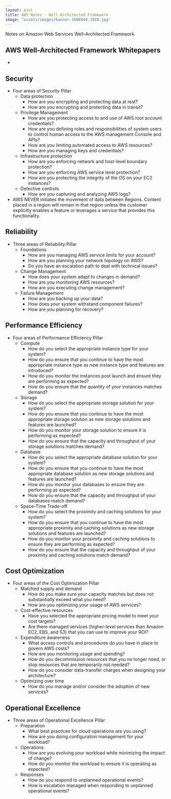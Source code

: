 ```yaml
---
layout: post
title: AWS Notes - Well-Architected Framework
image: "assets/images/banner-1686944_1920.jpg"
---
```

Notes on Amazon Web Services Well-Architected Framework

## AWS Well-Architected Framework Whitepapers
* []()

## Security
* Four areas of Security Pillar
    * Data protection
        * How are you encrypting and protecting data at rest?
        * How are you encrypting and protecting data in transit?
    * Privilege Management
        * How are you protecting access to and use of AWS root account credentials?
        * How are you defining roles and responsibilities of system users to control human access to the AWS management Console and APIs?
        * How are you limiting automated access to AWS resources?
        * How are you managing keys and credentials?        
    * Infrastructure protection
        * How are you enforcing network and host-level boundary protection?
        * How are you enforcing AWS service level protection?
        * How are you protecting the integrity of the OS on your EC2 instances?
    * Detective controls
        * How are you capturing and analyzing AWS logs?
* AWS NEVER initiates the movement of data between Regions. Content placed in a region will remain in that region unless the customer explicitly enables a feature or leverages a service that provides this functionality.

## Reliability
* Three areas of Reliability Pillar
    * Foundations
        * How are you managing AWS service limits for your account?
        * How are you planning your network topology on AWS?
        * Do you have an escalation path to deal with technical issues?
    * Change Management
        * How does your system adapt to changes in demand?
        * How are you monitoring AWS resources?
        * How are you executing change management?
    * Failure Management
        * How are you backing up your data?
        * How does your system withstand component failures?
        * How are you planning for recovery?

## Performance Efficiency
* Four areas of Performance Efficiency Pillar
    * Compute
        * How do you select the appropriate instance type for your system?
        * How do you ensure that you continue to have the most appropriate instance type as new instance type and features are introduced?
        * How do you monitor the instances post launch and ensure they are performing as expected?
        * How do you ensure that the quantity of your instances matches demand?
    * Storage
        * How do you select the appropriate storage solution for your system?
        * How do you ensure that you continue to have the most appropriate storage solution as new storage solutions and features are launched?
        * How do you monitor your storage solution to ensure it is performing as expected?
        * How do you ensure that the capacity and throughput of your storage solutions matches demand?
    * Database
        * How do you select the appropriate database solution for your system?
        * How do you ensure that you continue to have the most appropriate database solution as new storage solutions and features are launched?
        * How do you monitor your databases to ensure they are performing as expected?
        * How do you ensure that the capacity and throughput of your databases match demand?
    * Space-Time Trade-off
        * How do you select the proximity and caching solutions for your system?
        * How do you ensure that you continue to have the most appropriate proximity and caching solutions as new storage solutions and features are launched?
        * How do you monitor your proximity and caching solutions to ensure they are performing as expected?
        * How do you ensure that the capacity and throughput of your proximity and caching solutions match demand?

## Cost Optimization
* Four areas of the Cost Optimization Pillar
    * Matched supply and demand
        * How do you make sure your capacity matches but does not substantially exceed what you need?
        * How are you optimizing your usage of AWS services?
    * Cost-effective resources
        * Have you selected the appropriate pricing model to meet your cost targets?
        * Are there managed services (higher-level services than Amazon EC2, EBS, and S3) that you can use to improve your ROI?
    * Expenditure awareness
        * What access controls and procedures do you have in place to govern AWS costs?
        * How are you monitoring usage and spending?
        * How do you decommission resources that you no longer need, or stop resources that are temporarily not needed?
        * How do you consider data-transfer charges when designing your architecture?
    * Optimizing over time
        * How do you manage and/or consider the adoption of new services?

## Operational Excellence
* Three areas of Operational Excellence Pillar
    * Preparation
        * What best practices for cloud operations are you using?
        * How are you doing configuration management for your workload?
    * Operations
        * How are you evolving your workload while minimizing the impact of change?
        * How do you monitor the workload to ensure it is operating as expected?
    * Responses
        * How do you respond to unplanned operational events?
        * How is escalation managed when responding to unplanned operational events?
